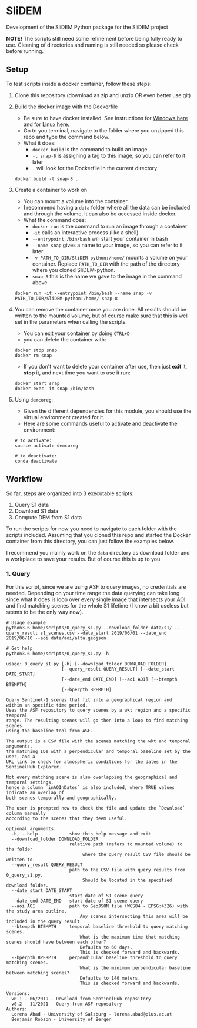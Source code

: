 # SliDEM
Development of the SliDEM Python package for the SliDEM project

**NOTE!** The scripts still need some refinement before being fully ready to use. Cleaning of directories and naming is still needed so please check before running.

## Setup

To test scripts inside a docker container, follow these steps:

1. Clone this repository (download as zip and unzip OR even better use git)
2. Build the docker image with the Dockerfile
    - Be sure to have docker installed. See instructions for [Windows here](https://docs.docker.com/desktop/windows/install/) and for [Linux here](https://docs.docker.com/engine/install/).
    - Go to you terminal, navigate to the folder where you unzipped this repo and type the command below.
    - What it does:
      - `docker build` is the command to build an image
      - `-t snap-8` is assigning a tag to this image, so you can refer to it later
      - `.` will look for the Dockerfile in the current directory
   ```
   docker build -t snap-8 .
   ```

3. Create a container to work on
    - You can mount a volume into the container.
    - I recommend having a `data` folder where all the data can be included and through the volume, it can also be accessed inside docker. 
    - What the command does:
      - `docker run` is the command to run an image through a container
      - `-it` calls an interactive process (like a shell)
      - `--entrypoint /bin/bash` will start your container in bash
      - `--name snap` gives a name to your image, so you can refer to it later
      - `-v PATH_TO_DIR/SliDEM-python:/home/` mounts a volume on your container. 
Replace `PATH_TO_DIR` with the path of the directory where you cloned SliDEM-python.
      - `snap-8` this is the name we gave to the image in the command above

   ```
   docker run -it --entrypoint /bin/bash --name snap -v PATH_TO_DIR/SliDEM-python:/home/ snap-8
   ```

4. You can remove the container once you are done. All results should be written to the mounted volume, but of course make sure that this is well set in the parameters when calling the scripts. 
   - You can exit your container by doing `CTRL+D`
   - you can delete the container with:
   ```
   docker stop snap
   docker rm snap
   ```
   - If you don't want to delete your container after use, then just **exit** it, **stop** it, and next time you want to use it run:
   ```
   docker start snap
   docker exec -it snap /bin/bash
   ```

5. Using `demcoreg`:
   - Given the different dependencies for this module, you should use the virtual environment created for it. 
   - Here are some commands useful to activate and deactivate the environment:

   ```
   # to activate:
   source activate demcoreg
   
   # to deactivate:
   conda deactivate
   ```

## Workflow

So far, steps are organized into 3 executable scripts:
1. Query S1 data
2. Download S1 data
3. Compute DEM from S1 data

To run the scripts for now you need to navigate to each folder with the scripts included. 
Assuming that you cloned this repo and started the Docker container from this directory,
you can just follow the examples below.

I recommend you mainly work on the `data` directory as download folder and a workplace to save your results. 
But of course this is up to you.

### 1. Query 
For this script, since we are using ASF to query images, no credentials are needed. 
Depending on your time range the data querying can take long since what it does is loop over every single image that
intersects your AOI and find matching scenes for the whole S1 lifetime 
(I know a bit useless but seems to be the only way now).

```commandline
# Usage example
python3.6 home/scripts/0_query_s1.py --download_folder data/s1/ --query_result s1_scenes.csv --date_start 2019/06/01 --date_end 2019/06/10 --aoi data/aoi/alta.geojson
```
```commandline
# Get help
python3.6 home/scripts/0_query_s1.py -h
```

```commandline
usage: 0_query_s1.py [-h] [--download_folder DOWNLOAD_FOLDER]
                     [--query_result QUERY_RESULT] [--date_start DATE_START]
                     [--date_end DATE_END] [--aoi AOI] [--btempth BTEMPTH]
                     [--bperpth BPERPTH]

Query Sentinel-1 scenes that fit into a geographical region and
within an specific time period.
Uses the ASF repository to query scenes by a wkt region and a specific temporal
range. The resulting scenes will go then into a loop to find matching scenes
using the baseline tool from ASF.

The output is a CSV file with the scenes matching the wkt and temporal arguments,
the matching IDs with a perpendicular and temporal baseline set by the user, and a
URL link to check for atmospheric conditions for the dates in the SentinelHub Explorer.

Not every matching scene is also overlapping the geographical and temporal settings,
hence a column `inAOInDates` is also included, where TRUE values indicate an overlap of
both scenes temporally and geographically.

The user is prompted now to check the file and update the `Download` column manually
according to the scenes that they deem useful.

optional arguments:
  -h, --help            show this help message and exit
  --download_folder DOWNLOAD_FOLDER
                        relative path (refers to mounted volume) to the folder
                             where the query_result CSV file should be written to.
  --query_result QUERY_RESULT
                        path to the CSV file with query results from 0_query_s1.py.
                             Should be located in the specified download folder.
  --date_start DATE_START
                        start date of S1 scene query
  --date_end DATE_END   start date of S1 scene query
  --aoi AOI             path to GeoJSON file (WGS84 - EPSG:4326) with the study area outline.
                            Any scenes intersecting this area will be included in the query result
  --btempth BTEMPTH     temporal baseline threshold to query matching scenes.
                            What is the maximum time that matching scenes should have between each other?
                            Defaults to 60 days.
                            This is checked forward and backwards.
  --bperpth BPERPTH     perpendicular baseline threshold to query matching scenes.
                            What is the minimum perpendicular baseline between matching scenes?
                            Defaults to 140 meters.
                            This is checked forward and backwards.

Versions:
  v0.1 - 06/2019 - Download from SentinelHub repository
  v0.2 - 11/2021 - Query from ASF repository
Authors:
  Lorena Abad - University of Salzburg - lorena.abad@plus.ac.at
  Benjamin Robson - University of Bergen
```
